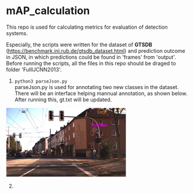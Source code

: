 # mAP_calculation
This repo is used for calculating metrics for evaluation of detection systems.  

Especially, the scripts were written for the dataset of **GTSDB** (https://benchmark.ini.rub.de/gtsdb_dataset.html) and prediction outcome in JSON, in which predictions could be found in 'frames' from 'output'. Before running the scripts, all the files in this repo should be draged to folder 'FullIJCNN2013'.
  
1. ```python3 parseJson.py```  
parseJson.py is used for annotating two new classes in the dataset. There will be an interface helping mannual annotation, as shown below. After running this, gt.txt will be updated.
<img src="https://github.com/NantonZZZ/YOLOv3_GTSDB/blob/master/00051.jpg" width="65%"/>

2. 
